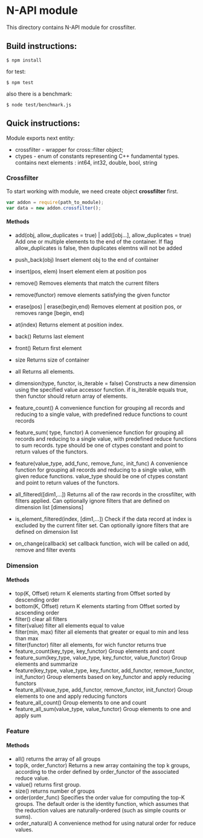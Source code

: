 # N-API module
This directory contains N-API module for crossfilter.

## Build instructions:
```console
$ npm install
```

for test:
```console
$ npm test
```
also there is a benchmark:
```console
$ node test/benchmark.js
```

## Quick instructions:


Module exports next entity:
- crossfilter - wrapper for cross::filter object;
- ctypes - enum of constants representing C++ fundamental types.
           contains next elements : int64, int32, double, bool, string

### Crossfilter 

To start working with module, we need create object **crossfilter** first.
```javascript
var addon = require(path_to_module);
var data = new addon.crossfilter();
```

#### Methods
* add(obj, allow_duplicates = true) | add([obj...], allow_duplicates = true)
  Add one or multiple elements to the end of the container.
  If flag allow_duplicates is false, then duplicates elemtns will not be added

* push_back(obj)
  Insert element obj to the end of container

* insert(pos, elem)
  Insert element elem at position pos

* remove() 
  Removes elements that match the current filters

* remove(functor)
  remove elements satisfying the given functor
  
* erase(pos) | erase(begin,end)
  Removes element at position pos, or removes range [begin, end)
  
* at(index)
  Returns element at position index.
 
* back()
  Returns last element
* front()
  Return first element
* size
  Returns size of container
* all
  Returns all elements.
  
* dimension(type, functor, is_iterable = false)
   Constructs a new dimension using the specified value accessor function.
   if is_iterable equals true, then functor should return array of elements.

* feature_count()
     A convenience function for grouping all records and reducing to a single value,
     with predefined reduce functions to count records
     
* feature_sum( type, functor)
  A convenience function for grouping all records and reducing to a single value,
  with predefined reduce functions to sum records.
  type should be one of ctypes constant and  point to return values of the functors.
  
* feature(value_type, add_func, remove_func, init_func)
     A convenience function for grouping all records and reducing to a single value,
     with given reduce functions. value_type should be one of ctypes constant and 
     point to return values of the functors.

* all_filtered([dim1,...])
     Returns all of the raw records in the crossfilter, with filters applied.
     Can optionally ignore filters that are defined on  dimension list [dimensions]
     
* is_element_filtered(index, [dim1,...])
     Check if the data record at index is excluded by the current filter set.
     Can optionally ignore filters that are defined on  dimension list

* on_change(callback)
    set callback function, wich will be called on add, remove and filter events



### Dimension
#### Methods
* top(K, Offset)
    return K elements starting from Offset sorted by descending order
* bottom(K, Offset)
    return K elements starting from Offset sorted by acscending order
* filter() 
    clear all filters
* filter(value)
    filter all elements equal to value
* filter(min, max)
    filter all elements that greater or equal to min and less than max
* filter(functor)
    filter all elements, for wich functor returns true
* feature_count(key_type, key_functor)
    Group elements and count
* feature_sum(key_type, value_type, key_functor, value_functor)
    Group elements and summarize
* feature(key_type, value_type, key_functor, add_functor, remove_functor, init_functor)
    Group elements based on key_functor and apply reducing functors
* feature_all(vaue_type, add_functor, remove_functor, init_functor)
    Group elements to one and apply reducing functors
* feature_all_count()
    Group elements to one and count
* feature_all_sum(value_type, value_functor)
    Group elements to one and apply sum 

### Feature
#### Methods
* all()
  returns the array of all groups 
* top(k, order_functor)
     Returns a new array containing the top k groups,
     according to the order defined by order_functor of the associated reduce value.
* value()
    returns first group.
* size()
    returns number of groups
* order(order_func)
     Specifies the order value for computing the top-K groups.
     The default order is the identity function,
     which assumes that the reduction values are naturally-ordered (such as simple counts or sums).
* order_natural()
     A convenience method for using natural order for reduce values.
